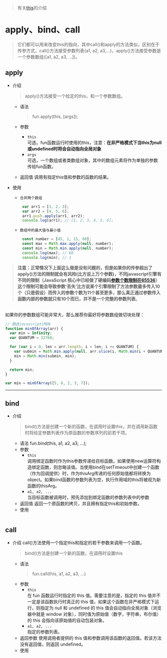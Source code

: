 > 有关[this](https://github.com/Linbiiiin/web-mark/blob/master/js/this.md)的介绍
# apply、bind、call
> 它们都可以用来改变this的指向，其中call()和apply的方法类似，区别在于传参方式，call()方法接受参数列表(a1, a2, a3,...)，apply()方法接受参数是一个参数数组([a1, a2, a3, ...])。
## apply
  * 介绍
  
    > apply()方法接受一个给定的this，和一个参数数组。
    * 语法
    
      > fun.apply(this, [args]);
    * 参数
      * `this`<br>可选，fun函数运行时使用的this，注意：**在非严格模式下当this为null或undefined时将会自动指向全局对象**
      * `args`<br>可选，一个数组或者类数组对象，其中的数组元素将作为单独的参数传给fun函数。
    * 返回值
      调用有指定this值和参数的函数的结果。
 * 使用<br>
   * `合并两个数组`
   
     ```js
      var arr1 = [1, 2, 3];
      var arr2 = [4, 5, 6];
      arr1.push.apply(arr1, arr2);
      console.log(arr1); // [1, 2, 3, 4, 5, 6];
     ```
   * `数组中的最大值与最小值`
   
     ```js
      const number = [45, 1, 15, 60];
      const max = Math.max.apply(null, number);
      const min = Math.min.apply(null, number);
      console.log(max); // 60
      console.log(min); // 1
     ```
     
     
     
   
  > **注意：正常情况下上面这么做是没有问题的，但是如果你的传参超出了apply()方法的限制就会有风险(比方说上万个参数)，不同javascript引擎有不同的限制（JavaScript 核心中已经做了硬编码[参数个数限制在65536](https://bugs.webkit.org/show_bug.cgi?id=80797)）这个限制可能会导致参数‘丢失’比方说某个引擎限制了方法参数最多传入10个（只是假设）而传入的参数个数为11个甚至更多，那么真正通过参数传入函数内部的参数就只有10个而已，并不是一个完整的参数列表**。
  <br>
  如果你的参数数组可能非常大，那么推荐你最好将参数数组做切块处理：

```js
// 摘自javascript|MDN
function minOfArray(arr) {
  var min = Infinity;
  var QUANTUM = 32768;

  for (var i = 0, len = arr.length; i < len; i += QUANTUM) {
    var submin = Math.min.apply(null, arr.slice(i, Math.min(i + QUANTUM, len)));
    min = Math.min(submin, min);
  }

  return min;
}

var min = minOfArray([5, 6, 2, 3, 7]);
```

---
## bind
 * 介绍
   > bind()方法是创建一个新的函数，在调用时设置this，并在调用新函数时将给定参数列表作为原函数的参数序列的前若干项。
   * 语法
     fun.bind(this, a1, a2, a3, ...);
   * 参数
     * `this`<br>调用绑定函数时作为this参数传递给目标函数。如果使用new运算符构造绑定函数，则忽略该值。当使用bind在setTimeout中创建一个函数（作为回调提供）时，作为thisArg传递的任何原始值都将转换为object。如果bind函数的参数列表为空，执行作用域的this将被视为新函数的thisArg。
     * `a1, a2, ...`<br>当目标函数被调用时，预先添加到绑定函数的参数列表中的参数 
   * 返回值
     返回一个原函数的拷贝，并且拥有指定this和初始参数。
   * 使用
   ```js
   ```
## call
 * 介绍
    call()方法使用一个指定this和指定的若干参数来调用一个函数。
   > bind()方法是创建一个新的函数，在调用时设置this
   * 语法
     > fun.call(this, a1, a2, a3, ...)
   * 参数
     * `this`<br>在 fun 函数运行时指定的 this 值。需要注意的是，指定的 this 值并不一定是该函数执行时真正的 this 值，如果这个函数在非严格模式下运行，则指定为 null 和 undefined 的 this 值会自动指向全局对象（浏览器中就是 window 对象），同时值为原始值（数字，字符串，布尔值）的 this 会指向该原始值的自动包装对象。
     * `a1, a2, ...`<br>指定的参数列表。
   * 返回参数
     使用调用者提供的 this 值和参数调用该函数的返回值。若该方法没有返回值，则返回 undefined。
   * 使用
   ```js
   ```
